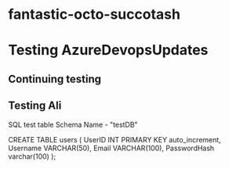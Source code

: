﻿# fantastic-octo-succotash
# Testing AzureDevopsUpdates
## Continuing testing
## Testing Ali
SQL test table
Schema Name - "testDB"

CREATE TABLE users (
    UserID INT PRIMARY KEY auto_increment,
    Username VARCHAR(50),
    Email VARCHAR(100),
    PasswordHash varchar(100)
);
